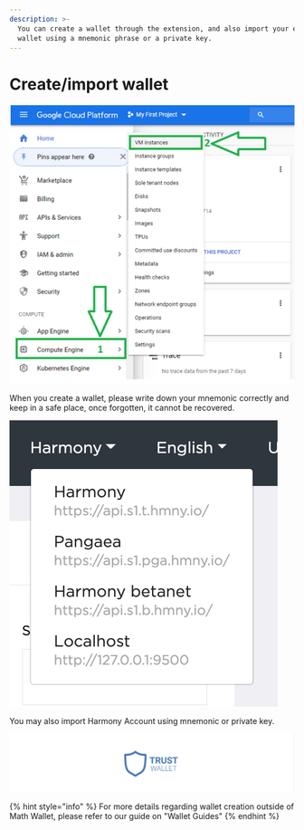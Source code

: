 ```yaml
---
description: >-
  You can create a wallet through the extension, and also import your existing
  wallet using a mnemonic phrase or a private key.
---
```


# Create/import wallet

![](../../.gitbook/assets/image%20%2810%29.png)

When you create a wallet, please write down your mnemonic correctly and keep in a safe place, once forgotten, it cannot be recovered.

![](../../.gitbook/assets/image%20%2823%29.png)

You may also import Harmony Account using mnemonic or private key.

![](../../.gitbook/assets/image%20%2826%29.png)



{% hint style="info" %}
For more details regarding wallet creation outside of Math Wallet, please refer to our guide on "Wallet Guides"
{% endhint %}



